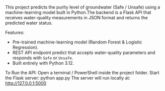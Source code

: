 This project predicts the purity level of groundwater (Safe / Unsafe) using a machine-learning model built in Python.The backend is a Flask API that receives water-quality measurements 
in JSON format and returns the predicted water status.

Features:
- Pre-trained machine-learning model (Random Forest & Logistic Regression).
- REST API endpoint predict that accepts water-quality parameters and
  responds with `Safe` or `Unsafe`.
- Built entirely with Python 3.12.

To Run the API:
 Open a terminal / PowerShell inside the project folder.
   Start the Flask server:  python app.py
    The server will run locally at: http://127.0.0.1:5000
